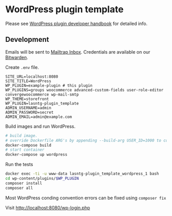 # WordPress plugin template

Please see [WordPress plugin developer handbook](https://developer.wordpress.org/plugins/) for detailed info. 

## Development

Emails will be sent to [Mailtrap Inbox](https://mailtrap.io/). Credentials are available on our [Bitwarden](https://bitwarden.veri.ie).

Create `.env` file.

```
SITE_URL=localhost:8080
SITE_TITLE=WordPress
WP_PLUGIN=example-plugin # this plugin
WP_PLUGINS=groups woocommerce advanced-custom-fields user-role-editor convergewoocommerce wp-mail-smtp
WP_THEME=storefront
WP_PLUGIN=lasntg-plugin_template
ADMIN_USERNAME=admin
ADMIN_PASSWORD=secret
ADMIN_EMAIL=admin@example.com
```

Build images and run WordPress.

```sh
# build image.
# override Dockerfile ARG's by appending --build-arg USER_ID=1000 to command
docker-compose build
# start container
docker-compose up wordpress 
```

Run the tests

```sh
docker exec -ti -u www-data lasntg-plugin_template_wordpress_1 bash
cd wp-content/plugins/$WP_PLUGIN
composer install
composer all
```

Most WordPress conding convention errors can be fixed using `composer fix`

Visit [http://localhost:8080/wp-login.php](localhost:8080/wp-login.php)
